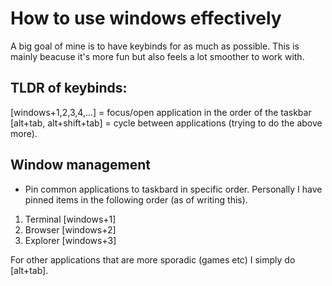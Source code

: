 # How to use windows effectively

A big goal of mine is to have keybinds for as much as possible. This is mainly beacuse it's more fun but also feels a lot smoother to work with.

## TLDR of keybinds:
[windows+1,2,3,4,...] = focus/open application in the order of the taskbar
[alt+tab, alt+shift+tab] = cycle between applications (trying to do the above more).


## Window management

- Pin common applications to taskbard in specific order.
Personally I have pinned items in the following order (as of writing this).

1. Terminal [windows+1]
2. Browser [windows+2]
3. Explorer [windows+3]

For other applications that are more sporadic (games etc) I simply do [alt+tab].
